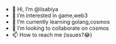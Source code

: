 - 👋 Hi, I’m @lisabiya
- 👀 I’m interested in game,web3
- 🌱 I’m currently learning golang,cosmos
- 💞️ I’m looking to collaborate on cosmos
- 📫 How to reach me (issues?😂)
